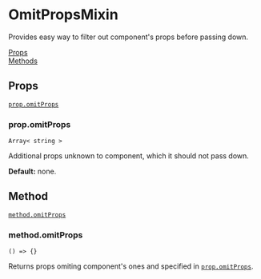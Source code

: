 # OmitPropsMixin

Provides easy way to filter out component's props before passing down.

[Props](#props)  
[Methods](#methods)  


## Props

[`prop.omitProps`](#propomitprops)  


### prop.omitProps

`Array< string >`

Additional props unknown to component, which it should not pass down.

**Default:** none.


## Method

[`method.omitProps`](#methodomitprops)  


### method.omitProps

`() => {}`

Returns props omiting component's ones and specified in [`prop.omitProps`](#propomitprops).

